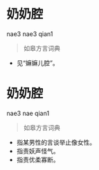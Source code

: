 # 奶奶腔
nae3 nae3 qian1
> 如皋方言词典
- 见“嫲嫲儿腔”。

# 奶奶腔
nae3 nae qian1
> 如皋方言词典
- 指某男性的言谈举止像女性。
- 指责妖声怪气。
- 指责优柔寡断。
